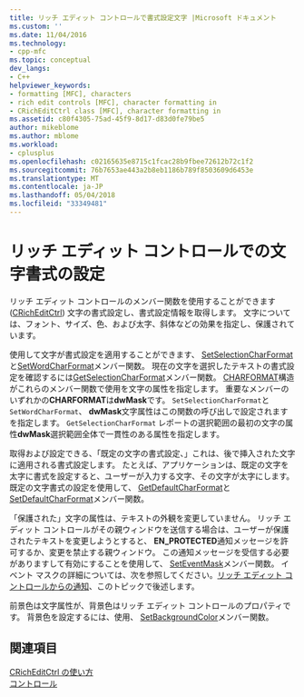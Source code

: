 ```yaml
---
title: リッチ エディット コントロールで書式設定文字 |Microsoft ドキュメント
ms.custom: ''
ms.date: 11/04/2016
ms.technology:
- cpp-mfc
ms.topic: conceptual
dev_langs:
- C++
helpviewer_keywords:
- formatting [MFC], characters
- rich edit controls [MFC], character formatting in
- CRichEditCtrl class [MFC], character formatting in
ms.assetid: c80f4305-75ad-45f9-8d17-d83d0fe79be5
author: mikeblome
ms.author: mblome
ms.workload:
- cplusplus
ms.openlocfilehash: c02165635e8715c1fcac28b9fbee72612b72c1f2
ms.sourcegitcommit: 76b7653ae443a2b8eb1186b789f8503609d6453e
ms.translationtype: MT
ms.contentlocale: ja-JP
ms.lasthandoff: 05/04/2018
ms.locfileid: "33349481"
---
```

# <a name="character-formatting-in-rich-edit-controls"></a>リッチ エディット コントロールでの文字書式の設定
リッチ エディット コントロールのメンバー関数を使用することができます ([CRichEditCtrl](../mfc/reference/cricheditctrl-class.md)) 文字の書式設定し、書式設定情報を取得します。 文字については、フォント、サイズ、色、および太字、斜体などの効果を指定し、保護されています。  
  
 使用して文字が書式設定を適用することができます、 [SetSelectionCharFormat](../mfc/reference/cricheditctrl-class.md#setselectioncharformat)と[SetWordCharFormat](../mfc/reference/cricheditctrl-class.md#setwordcharformat)メンバー関数。 現在の文字を選択したテキストの書式設定を確認するには[GetSelectionCharFormat](../mfc/reference/cricheditctrl-class.md#getselectioncharformat)メンバー関数。 [CHARFORMAT](http://msdn.microsoft.com/library/windows/desktop/bb787881)構造がこれらのメンバー関数で使用を文字の属性を指定します。 重要なメンバーのいずれかの**CHARFORMAT**は**dwMask**です。 `SetSelectionCharFormat`と`SetWordCharFormat`、 **dwMask**文字属性はこの関数の呼び出しで設定されますを指定します。 `GetSelectionCharFormat` レポートの選択範囲の最初の文字の属性**dwMask**選択範囲全体で一貫性のある属性を指定します。  
  
 取得および設定できる、「既定の文字の書式設定、」これは、後で挿入された文字に適用される書式設定します。 たとえば、アプリケーションは、既定の文字を太字に書式を設定すると、ユーザーが入力する文字、その文字が太字にします。 既定の文字書式の設定を使用して、 [GetDefaultCharFormat](../mfc/reference/cricheditctrl-class.md#getdefaultcharformat)と[SetDefaultCharFormat](../mfc/reference/cricheditctrl-class.md#setdefaultcharformat)メンバー関数。  
  
 「保護された」文字の属性は、テキストの外観を変更していません。 リッチ エディット コントロールがその親ウィンドウを送信する場合は、ユーザーが保護されたテキストを変更しようとすると、 **EN_PROTECTED**通知メッセージを許可するか、変更を禁止する親ウィンドウ。 この通知メッセージを受信する必要がありますして有効にすることを使用して、 [SetEventMask](../mfc/reference/cricheditctrl-class.md#seteventmask)メンバー関数。 イベント マスクの詳細については、次を参照してください。[リッチ エディット コントロールからの通知](../mfc/notifications-from-a-rich-edit-control.md)、このトピックで後述します。  
  
 前景色は文字属性が、背景色はリッチ エディット コントロールのプロパティです。 背景色を設定するには、使用、 [SetBackgroundColor](../mfc/reference/cricheditctrl-class.md#setbackgroundcolor)メンバー関数。  
  
## <a name="see-also"></a>関連項目  
 [CRichEditCtrl の使い方](../mfc/using-cricheditctrl.md)   
 [コントロール](../mfc/controls-mfc.md)

